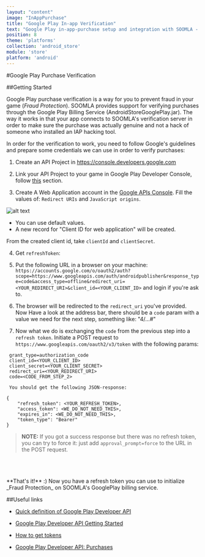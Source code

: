 ```yaml
---
layout: "content"
image: "InAppPurchase"
title: "Google Play In-app Verification"
text: "Google Play in-app-purchase setup and integration with SOOMLA - set up verification."
position: 8
theme: 'platforms'
collection: 'android_store'
module: 'store'
platform: 'android'
---
```


#Google Play Purchase Verification

##Getting Started

Google Play purchase verification is a way for you to prevent fraud in your game (_Fraud Protection_). SOOMLA provides support for verifying purchases through the Google Play Billing Service (AndroidStoreGooglePlay.jar). The way it works in that your app connects to SOOMLA's verification server in order to make sure the purchase was actually genuine and not a hack of someone who installed an IAP hacking tool.

In order for the verification to work, you need to follow Google's guidelines and prepare some credentials we can use in order to verify purchases:

1. Create an API Project in https://console.developers.google.com

2. Link your API Project to your game in Google Play Developer Console, follow [this](https://developers.google.com/android-publisher/getting_started#linking_your_api_project) section.

3. Create A Web Application account in the [Google APIs Console](https://console.developers.google.com). Fill the values of: `Redirect URIs` and `JavaScript origins`.  

  ![alt text](/img/tutorial_img/google_play_verification/create_web_application.png "Creating Web App")

  - You can use default values.  
  - A new record for "Client ID for web application" will be created.

  From the created client id, take `clientId` and `clientSecret`.

4. Get `refreshToken`:

  1. Put the following URL in a browser on your machine: `https://accounts.google.com/o/oauth2/auth?scope=https://www.googleapis.com/auth/androidpublisher&response_type=code&access_type=offline&redirect_uri=<YOUR_REDIRECT_URI>&client_id=<YOUR_CLIENT_ID>`
  and login if you're ask to.

  2. The browser will be redirected to the `redirect_uri` you've provided. Now Have a look at the address bar, there should be a `code` param
    with a value we need for the next step, something like: "4/...#"

  3. Now what we do is exchanging the `code` from the previous step into a `refresh token`. Initiate a POST request to  `https://www.googleapis.com/oauth2/v3/token`
  with the following params:
   ```
    grant_type=authorization_code
    client_id=<YOUR_CLIENT_ID>
    client_secret=<YOUR_CLIENT_SECRET>
    redirect_uri=<YOUR_REDIRECT_URI>
    code=<CODE_FROM_STEP_2>
   ```

     You should get the following JSON-response:
   ```
   {
       "refresh_token": <YOUR_REFRESH_TOKEN>,
       "access_token": <WE_DO_NOT_NEED_THIS>,
       "expires_in": <WE_DO_NOT_NEED_THIS>,
       "token_type": "Bearer"
   }
   ```


   > **NOTE:** If you got a success response but there was no refresh token, you can try to force it: just add `approval_prompt=force` to the URL in the POST request.

<br>
<br>
<br>
**That's it!** :) Now you have a refresh token you can use to initialize _Fraud Protection_ on SOOMLA's GooglePlay billing service.

##Useful links

- [Quick definition of Google Play Developer API](http://developer.android.com/google/play/developer-api.html#subscriptions_api_overview)

- [Google Play Developer API Getting Started](https://developers.google.com/android-publisher/getting_started)

- [How to get tokens](https://developers.google.com/identity/protocols/OAuth2WebServer)

- [Google Play Developer API: Purchases](https://developers.google.com/android-publisher/api-ref/purchases/products)
